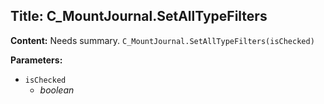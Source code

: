 ## Title: C_MountJournal.SetAllTypeFilters

**Content:**
Needs summary.
`C_MountJournal.SetAllTypeFilters(isChecked)`

**Parameters:**
- `isChecked`
  - *boolean*